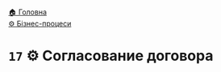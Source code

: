 ﻿[🏠 Головна](../../../README.MD)  
[⚙️ Бізнес-процеси](../../README.MD) 

# `17` ⚙️ Согласование договора